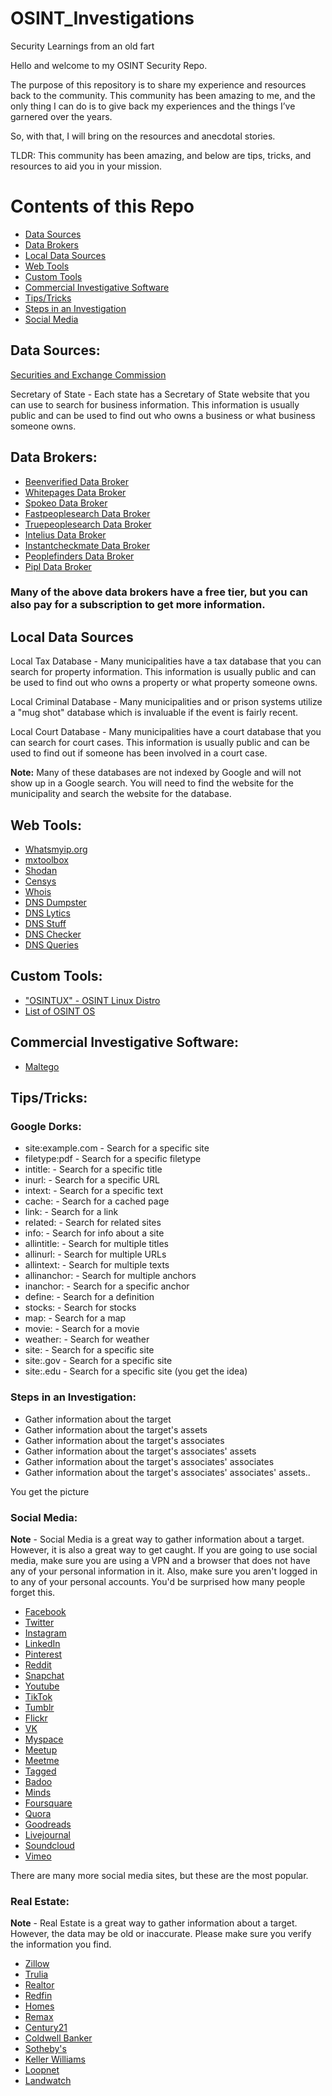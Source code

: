 # OSINT_Investigations
 Security Learnings from an old fart

Hello and welcome to my OSINT Security Repo.

The purpose of this repository is to share my experience and resources back to the community. This community has been amazing to me, and the only thing I can do is to give back my experiences and the things I’ve garnered over the years. 

So, with that, I will bring on the resources and anecdotal stories. 

TLDR: This community has been amazing, and below are tips, tricks, and resources to aid you in your mission.

# Contents of this Repo
- [Data Sources](#data-sources)
- [Data Brokers](#data-brokers)
- [Local Data Sources](#local-data-sources)
- [Web Tools](#web-tools)
- [Custom Tools](#custom-tools)
- [Commercial Investigative Software](#commercial-investigative-software)
- [Tips/Tricks](#tipstricks)
- [Steps in an Investigation](#steps-in-an-investigation)
- [Social Media](#social-media)


## Data Sources: 

<a href="https://www.SEC.gov">Securities and Exchange Commission</a>

Secretary of State - Each state has a Secretary of State website that you can use to search for business information. This information is usually public and can be used to find out who owns a business or what business someone owns.

## Data Brokers:

- <a href="https://www.beenverified.com"> Beenverified Data Broker</a>
- <a href="https://www.whitepages.com"> Whitepages Data Broker</a>
- <a href="https://www.spokeo.com"> Spokeo Data Broker</a>
- <a href="https://www.fastpeoplesearch.com"> Fastpeoplesearch Data Broker</a>
- <a href="https://www.truepeoplesearch.com"> Truepeoplesearch Data Broker</a>
- <a href="https://www.intelius.com"> Intelius Data Broker</a>
- <a href="https://www.instantcheckmate.com"> Instantcheckmate Data Broker</a>
- <a href="https://www.peoplefinders.com"> Peoplefinders Data Broker</a>
- <a href="https://www.pipl.com"> Pipl Data Broker</a>

### Many of the above data brokers have a free tier, but you can also pay for a subscription to get more information.

## Local Data Sources

Local Tax Database - Many municipalities have a tax database that you can search for property information. This information is usually public and can be used to find out who owns a property or what property someone owns.

Local Criminal Database - Many municipalities and or prison systems utilize a "mug shot" database which is invaluable if the event is fairly recent.

Local Court Database - Many municipalities have a court database that you can search for court cases. This information is usually public and can be used to find out if someone has been involved in a court case.

**Note:** Many of these databases are not indexed by Google and will not show up in a Google search. You will need to find the website for the municipality and search the website for the database.

## Web Tools:
- <a href="https//www.Whatsmyip.org"> Whatsmyip.org</a>
- <a href="https://mxtoolbox.com/"> mxtoolbox</a>
- <a href="https://www.shodan.io/"> Shodan</a>
- <a href="https://www.censys.io/"> Censys</a>
- <a href="https://www.whois.com/"> Whois</a>
- <a href="https://www.dnsdumpster.com/"> DNS Dumpster</a>
- <a href="https://www.dnslytics.com/"> DNS Lytics</a>
- <a href="https://www.dnsstuff.com/"> DNS Stuff</a>
- <a href="https://www.dnschecker.org/"> DNS Checker</a>
- <a href="https://www.dnsqueries.com/en/"> DNS Queries</a>

## Custom Tools:

- <a href="https://www.osintux.org/descargas"> "OSINTUX" - OSINT Linux Distro</a>
- <a href = "https://pentestit.com/operating-systems-open-source-intelligence-osint-list/"> List of OSINT OS</a>

## Commercial Investigative Software:

- <a href= "https://www.maltego.com/"> Maltego</a>

## Tips/Tricks:


### Google Dorks:

- site:example.com - Search for a specific site
- filetype:pdf - Search for a specific filetype
- intitle: - Search for a specific title
- inurl: - Search for a specific URL
- intext: - Search for a specific text
- cache: - Search for a cached page
- link: - Search for a link
- related: - Search for related sites
- info: - Search for info about a site
- allintitle: - Search for multiple titles
- allinurl: - Search for multiple URLs
- allintext: - Search for multiple texts
- allinanchor: - Search for multiple anchors
- inanchor: - Search for a specific anchor
- define: - Search for a definition
- stocks: - Search for stocks
- map: - Search for a map
- movie: - Search for a movie
- weather: - Search for weather
- site: - Search for a specific site
- site:.gov - Search for a specific site
- site:.edu - Search for a specific site (you get the idea)

### Steps in an Investigation:
- Gather information about the target
- Gather information about the target's assets
- Gather information about the target's associates
- Gather information about the target's associates' assets
- Gather information about the target's associates' associates
- Gather information about the target's associates' associates' assets..

You get the picture

### Social Media: 

**Note** - Social Media is a great way to gather information about a target. However, it is also a great way to get caught. If you are going to use social media, make sure you are using a VPN and a browser that does not have any of your personal information in it. Also, make sure you aren't logged in to any of your personal accounts. You'd be surprised how many people forget this.

- <a href="https://www.facebook.com"> Facebook</a>
- <a href="https://www.twitter.com"> Twitter</a>
- <a href="https://www.instagram.com"> Instagram</a>
- <a href="https://www.linkedin.com"> LinkedIn</a>
- <a href="https://www.pinterest.com"> Pinterest</a>
- <a href="https://www.reddit.com"> Reddit</a>
- <a href="https://www.snapchat.com"> Snapchat</a>
- <a href="https://www.youtube.com"> Youtube</a>
- <a href="https://www.tiktok.com"> TikTok</a>
- <a href="https://www.tumblr.com"> Tumblr</a>
- <a href="https://www.flickr.com"> Flickr</a>
- <a href="https://www.vk.com"> VK</a>
- <a href="https://www.myspace.com"> Myspace</a>
- <a href="https://www.meetup.com"> Meetup</a>
- <a href="https://www.meetme.com"> Meetme</a>
- <a href="https://www.tagged.com"> Tagged</a>
- <a href="https://www.badoo.com"> Badoo</a>
- <a href="https://www.minds.com"> Minds</a>
- <a href="https://www.foursquare.com"> Foursquare</a>
- <a href="https://www.quora.com"> Quora</a>
- <a href="https://www.goodreads.com"> Goodreads</a>
- <a href="https://www.livejournal.com"> Livejournal</a>
- <a href="https://www.soundcloud.com"> Soundcloud</a>
- <a href="https://www.vimeo.com"> Vimeo</a>

There are many more social media sites, but these are the most popular.

### Real Estate:

**Note** - Real Estate is a great way to gather information about a target. However, the data may be old or inaccurate. Please make sure you verify the information you find. 

- <a href="https://www.zillow.com"> Zillow</a>
- <a href="https://www.trulia.com"> Trulia</a>
- <a href="https://www.realtor.com"> Realtor</a>
- <a href="https://www.redfin.com"> Redfin</a>
- <a href="https://www.homes.com"> Homes</a>
- <a href="https://www.remax.com"> Remax</a>
- <a href="https://www.century21.com"> Century21</a>
- <a href="https://www.coldwellbanker.com"> Coldwell Banker</a>
- <a href="https://www.sothebysrealty.com"> Sotheby's</a>
- <a href="https://www.kw.com"> Keller Williams</a>
- <a href="https://www.loopnet.com"> Loopnet</a>
- <a href="https://www.landwatch.com"> Landwatch</a>

